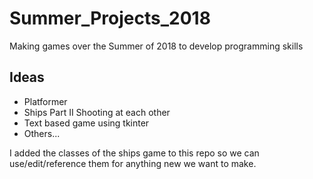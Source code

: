 # Summer_Projects_2018
Making games over the Summer of 2018 to develop programming skills
## Ideas
* Platformer
* Ships Part II Shooting at each other
* Text based game using tkinter
* Others...

I added the classes of the ships game to this repo so we can use/edit/reference them for anything new we want to make.